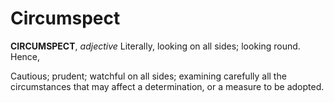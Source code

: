 # Circumspect

**CIRCUMSPECT**, _adjective_ Literally, looking on all sides; looking round. Hence,

Cautious; prudent; watchful on all sides; examining carefully all the circumstances that may affect a determination, or a measure to be adopted.